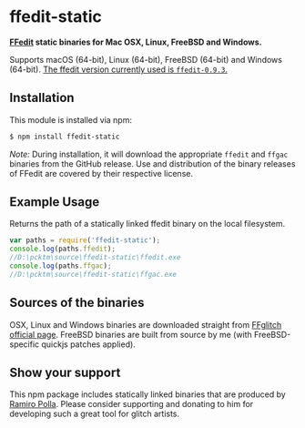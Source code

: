 # ffedit-static

**[FFedit](http://ffglitch.org/) static binaries for Mac OSX, Linux, FreeBSD and Windows.**

Supports macOS (64-bit), Linux (64-bit), FreeBSD (64-bit) and Windows (64-bit). [The ffedit version currently used is `ffedit-0.9.3`.](https://github.com/pcktm/ffedit-static/releases/tag/ffedit-0.9.3)

## Installation

This module is installed via npm:

``` bash
$ npm install ffedit-static
```

*Note:* During installation, it will download the appropriate `ffedit` and `ffgac` binaries from the GitHub release. Use and distribution of the binary releases of FFedit are covered by their respective license.

## Example Usage

Returns the path of a statically linked ffedit binary on the local filesystem.

``` js
var paths = require('ffedit-static');
console.log(paths.ffedit);
//D:\pcktm\source\ffedit-static\ffedit.exe
console.log(paths.ffgac);
//D:\pcktm\source\ffedit-static\ffgac.exe
```

## Sources of the binaries

OSX, Linux and Windows binaries are downloaded straight from [FFglitch official page](http://ffglitch.org/pub/bin/).
FreeBSD binaries are built from source by me (with FreeBSD-specific quickjs patches applied).

## Show your support
 
This npm package includes statically linked binaries that are produced by [Ramiro Polla](https://github.com/ramiropolla). Please consider supporting and donating to him for developing such a great tool for glitch artists.